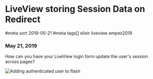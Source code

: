 # LiveView storing Session Data on Redirect
#meta sort 2019-05-21
#meta tags[] elixir liveview empex2019
### May 21, 2019

How can you have your LiveView login form update the user's
session across pages?

![Adding authenticated user to flash](/10xdevelopers/assets/static/images/liveview-session/flash_user.png?raw=true)
